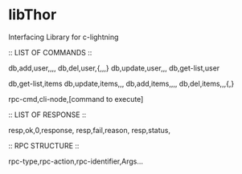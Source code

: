 # libThor
Interfacing Library for c-lightning

:: LIST OF COMMANDS ::

db,add,user,<name>,<pass>,<mode>,<extra>
db,del,user,<name>{,<pass>,<mode>,<extra>}
db,update,user,<name>,<key>,<value>
db,get-list,user

db,get-list,items
db,update,items,<name>,<key>,<value>
db,add,items,<name>,<quantity>,<price>,<extra>
db,del,items,<name>,<quantity>,<price>{,<extra>}

rpc-cmd,cli-node,[command to execute]


:: LIST OF RESPONSE ::

resp,ok,0,response,<response>
resp,fail,reason,<reason>
resp,status,<status>

:: RPC STRUCTURE ::

rpc-type,rpc-action,rpc-identifier,Args...
